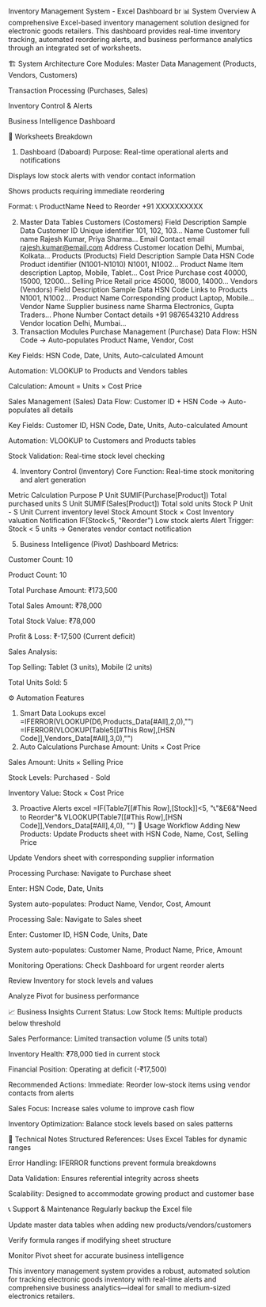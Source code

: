 Inventory Management System - Excel Dashboard br
📊 System Overview
A comprehensive Excel-based inventory management solution designed for electronic goods retailers. This dashboard provides real-time inventory tracking, automated reordering alerts, and business performance analytics through an integrated set of worksheets.

🏗️ System Architecture
Core Modules:
Master Data Management (Products, Vendors, Customers)

Transaction Processing (Purchases, Sales)

Inventory Control & Alerts

Business Intelligence Dashboard

📑 Worksheets Breakdown
1. Dashboard (Daboard)
Purpose: Real-time operational alerts and notifications

Displays low stock alerts with vendor contact information

Shows products requiring immediate reordering

Format: 📞 ProductName Need to Reorder +91 XXXXXXXXXX

2. Master Data Tables
Customers (Costomers)
Field	Description	Sample Data
Customer ID	Unique identifier	101, 102, 103...
Name	Customer full name	Rajesh Kumar, Priya Sharma...
Email	Contact email	rajesh.kumar@email.com
Address	Customer location	Delhi, Mumbai, Kolkata...
Products (Products)
Field	Description	Sample Data
HSN Code	Product identifier (N1001-N1010)	N1001, N1002...
Product Name	Item description	Laptop, Mobile, Tablet...
Cost Price	Purchase cost	40000, 15000, 12000...
Selling Price	Retail price	45000, 18000, 14000...
Vendors (Vendors)
Field	Description	Sample Data
HSN Code	Links to Products	N1001, N1002...
Product Name	Corresponding product	Laptop, Mobile...
Vendor Name	Supplier business name	Sharma Electronics, Gupta Traders...
Phone Number	Contact details	+91 9876543210
Address	Vendor location	Delhi, Mumbai...
3. Transaction Modules
Purchase Management (Purchase)
Data Flow: HSN Code → Auto-populates Product Name, Vendor, Cost

Key Fields: HSN Code, Date, Units, Auto-calculated Amount

Automation: VLOOKUP to Products and Vendors tables

Calculation: Amount = Units × Cost Price

Sales Management (Sales)
Data Flow: Customer ID + HSN Code → Auto-populates all details

Key Fields: Customer ID, HSN Code, Date, Units, Auto-calculated Amount

Automation: VLOOKUP to Customers and Products tables

Stock Validation: Real-time stock level checking

4. Inventory Control (Inventory)
Core Function: Real-time stock monitoring and alert generation

Metric	Calculation	Purpose
P Unit	SUMIF(Purchase[Product])	Total purchased units
S Unit	SUMIF(Sales[Product])	Total sold units
Stock	P Unit - S Unit	Current inventory level
Stock Amount	Stock × Cost	Inventory valuation
Notification	IF(Stock<5, "Reorder")	Low stock alerts
Alert Trigger: Stock < 5 units → Generates vendor contact notification

5. Business Intelligence (Pivot)
Dashboard Metrics:

Customer Count: 10

Product Count: 10

Total Purchase Amount: ₹173,500

Total Sales Amount: ₹78,000

Total Stock Value: ₹78,000

Profit & Loss: ₹-17,500 (Current deficit)

Sales Analysis:

Top Selling: Tablet (3 units), Mobile (2 units)

Total Units Sold: 5

⚙️ Automation Features
1. Smart Data Lookups
excel
=IFERROR(VLOOKUP(D6,Products_Data[#All],2,0),"")
=IFERROR(VLOOKUP(Table5[[#This Row],[HSN Code]],Vendors_Data[#All],3,0),"")
2. Auto Calculations
Purchase Amount: Units × Cost Price

Sales Amount: Units × Selling Price

Stock Levels: Purchased - Sold

Inventory Value: Stock × Cost Price

3. Proactive Alerts
excel
=IF(Table7[[#This Row],[Stock]]<5,
   "📞"&E6&"Need to Reorder"&
   VLOOKUP(Table7[[#This Row],[HSN Code]],Vendors_Data[#All],4,0),
   "")
🚀 Usage Workflow
Adding New Products:
Update Products sheet with HSN Code, Name, Cost, Selling Price

Update Vendors sheet with corresponding supplier information

Processing Purchase:
Navigate to Purchase sheet

Enter: HSN Code, Date, Units

System auto-populates: Product Name, Vendor, Cost, Amount

Processing Sale:
Navigate to Sales sheet

Enter: Customer ID, HSN Code, Units, Date

System auto-populates: Customer Name, Product Name, Price, Amount

Monitoring Operations:
Check Dashboard for urgent reorder alerts

Review Inventory for stock levels and values

Analyze Pivot for business performance

📈 Business Insights
Current Status:
Low Stock Items: Multiple products below threshold

Sales Performance: Limited transaction volume (5 units total)

Inventory Health: ₹78,000 tied in current stock

Financial Position: Operating at deficit (-₹17,500)

Recommended Actions:
Immediate: Reorder low-stock items using vendor contacts from alerts

Sales Focus: Increase sales volume to improve cash flow

Inventory Optimization: Balance stock levels based on sales patterns

🔧 Technical Notes
Structured References: Uses Excel Tables for dynamic ranges

Error Handling: IFERROR functions prevent formula breakdowns

Data Validation: Ensures referential integrity across sheets

Scalability: Designed to accommodate growing product and customer base

📞 Support & Maintenance
Regularly backup the Excel file

Update master data tables when adding new products/vendors/customers

Verify formula ranges if modifying sheet structure

Monitor Pivot sheet for accurate business intelligence

This inventory management system provides a robust, automated solution for tracking electronic goods inventory with real-time alerts and comprehensive business analytics—ideal for small to medium-sized electronics retailers.
